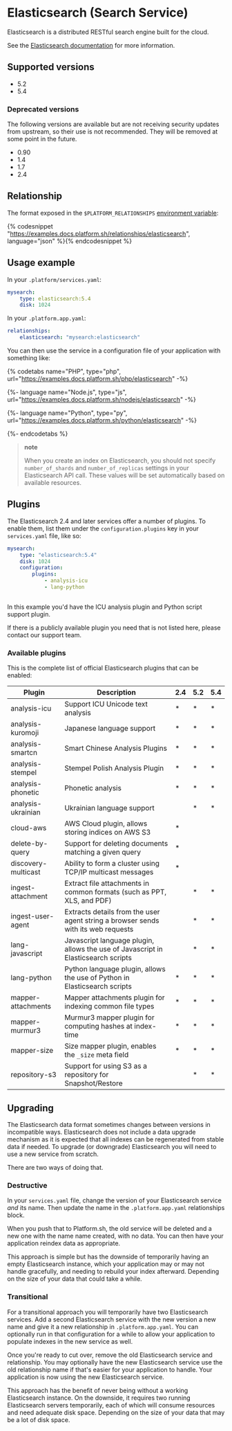 # Elasticsearch (Search Service)

Elasticsearch is a distributed RESTful search engine built for the cloud.

See the [Elasticsearch documentation](https://www.elastic.co/guide/en/elasticsearch/reference/current/index.html) for more information.

## Supported versions

* 5.2
* 5.4

### Deprecated versions

The following versions are available but are not receiving security updates from upstream, so their use is not recommended. They will be removed at some point in the future.

* 0.90
* 1.4
* 1.7
* 2.4

## Relationship

The format exposed in the `$PLATFORM_RELATIONSHIPS` [environment variable](/development/variables.md#platformsh-provided-variables):

{% codesnippet "https://examples.docs.platform.sh/relationships/elasticsearch", language="json" %}{% endcodesnippet %}

## Usage example

In your `.platform/services.yaml`:

```yaml
mysearch:
    type: elasticsearch:5.4
    disk: 1024
```

In your `.platform.app.yaml`:

```yaml
relationships:
    elasticsearch: "mysearch:elasticsearch"
```

You can then use the service in a configuration file of your application with something like:

{% codetabs name="PHP", type="php", url="https://examples.docs.platform.sh/php/elasticsearch" -%}

{%- language name="Node.js", type="js", url="https://examples.docs.platform.sh/nodejs/elasticsearch" -%}

{%- language name="Python", type="py", url="https://examples.docs.platform.sh/python/elasticsearch" -%}

{%- endcodetabs %}


> **note**
>
> When you create an index on Elasticsearch, you should not specify `number_of_shards` and `number_of_replicas` settings in your Elasticsearch API call. These values will be set automatically based on available resources.


## Plugins

The Elasticsearch 2.4 and later services offer a number of plugins.  To enable them, list them under the `configuration.plugins` key in your `services.yaml` file, like so:

```yaml
mysearch:
    type: "elasticsearch:5.4"
    disk: 1024
    configuration:
        plugins:
            - analysis-icu
            - lang-python
            
```

In this example you'd have the ICU analysis plugin and Python script support plugin.

If there is a publicly available plugin you need that is not listed here, please contact our support team.

### Available plugins

This is the complete list of official Elasticsearch plugins that can be enabled:

| Plugin              | Description                                                                       | 2.4 | 5.2 | 5.4 |
|---------------------|-----------------------------------------------------------------------------------|-----|-----|-----|
| analysis-icu        | Support ICU Unicode text analysis                                                 | *   | *   | *   |
| analysis-kuromoji   | Japanese language support                                                         | *   | *   | *   |
| analysis-smartcn    | Smart Chinese Analysis Plugins                                                    | *   | *   | *   |
| analysis-stempel    | Stempel Polish Analysis Plugin                                                    | *   | *   | *   |
| analysis-phonetic   | Phonetic analysis                                                                 | *   | *   | *   |
| analysis-ukrainian  | Ukrainian language support                                                        |     | *   | *   |
| cloud-aws           | AWS Cloud plugin, allows storing indices on AWS S3                                | *   |     |     |
| delete-by-query     | Support for deleting documents matching a given query                             | *   |     |     |
| discovery-multicast | Ability to form a cluster using TCP/IP multicast messages                         | *   |     |     |
| ingest-attachment   | Extract file attachments in common formats (such as PPT, XLS, and PDF)            |     | *   | *   |
| ingest-user-agent   | Extracts details from the user agent string a browser sends with its web requests |     | *   | *   |
| lang-javascript     | Javascript language plugin, allows the use of Javascript in Elasticsearch scripts |     | *   | *   |
| lang-python         | Python language plugin, allows the use of Python in Elasticsearch scripts         | *   | *   | *   |
| mapper-attachments  | Mapper attachments plugin for indexing common file types                          | *   | *   | *   |
| mapper-murmur3      | Murmur3 mapper plugin for computing hashes at index-time                          | *   | *   | *   |
| mapper-size         | Size mapper plugin, enables the `_size` meta field                                | *   | *   | *   |
| repository-s3       | Support for using S3 as a repository for Snapshot/Restore                         |     | *   | *   |


## Upgrading

The Elasticsearch data format sometimes changes between versions in incompatible ways.  Elasticsearch does not include a data upgrade mechanism as it is expected that all indexes can be regenerated from stable data if needed.  To upgrade (or downgrade) Elasticsearch you will need to use a new service from scratch.

There are two ways of doing that.

### Destructive

In your `services.yaml` file, change the version of your Elasticsearch service *and* its name.  Then update the name in the `.platform.app.yaml` relationships block.

When you push that to Platform.sh, the old service will be deleted and a new one with the name name created, with no data.  You can then have your application reindex data as appropriate.

This approach is simple but has the downside of temporarily having an empty Elasticsearch instance, which your application may or may not handle gracefully, and needing to rebuild your index afterward.  Depending on the size of your data that could take a while.

### Transitional

For a transitional approach you will temporarily have two Elasticsearch services.  Add a second Elasticsearch service with the new version a new name and give it a new relationship in `.platform.app.yaml`.  You can optionally run in that configuration for a while to allow your application to populate indexes in the new service as well.

Once you're ready to cut over, remove the old Elasticsearch service and relationship.  You may optionally have the new Elasticsearch service use the old relationship name if that's easier for your application to handle.  Your application is now using the new Elasticsearch service.

This approach has the benefit of never being without a working Elasticsearch instance.  On the downside, it requires two running Elasticsearch servers temporarily, each of which will consume resources and need adequate disk space.  Depending on the size of your data that may be a lot of disk space.
